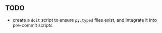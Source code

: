 ## TODO

- create a `doit` script to ensure `py.typed` files exist, and integrate it into
  pre-commit scripts
